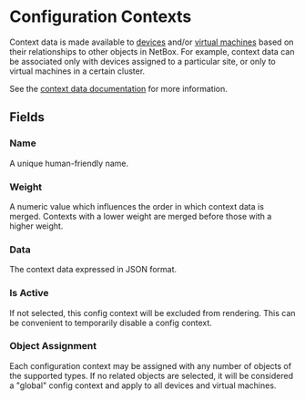 # Configuration Contexts

Context data is made available to [devices](../dcim/device.md) and/or [virtual machines](../virtualization/virtualmachine.md) based on their relationships to other objects in NetBox. For example, context data can be associated only with devices assigned to a particular site, or only to virtual machines in a certain cluster.

See the [context data documentation](../../features/context-data.md) for more information.

## Fields

### Name

A unique human-friendly name.

### Weight

A numeric value which influences the order in which context data is merged. Contexts with a lower weight are merged before those with a higher weight.

### Data

The context data expressed in JSON format.

### Is Active

If not selected, this config context will be excluded from rendering. This can be convenient to temporarily disable a config context.

### Object Assignment

Each configuration context may be assigned with any number of objects of the supported types. If no related objects are selected, it will be considered a "global" config context and apply to all devices and virtual machines.
